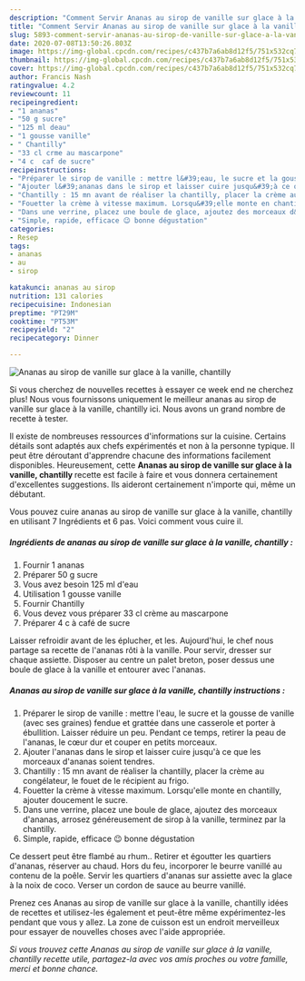 ```yaml
---
description: "Comment Servir Ananas au sirop de vanille sur glace à la vanille, chantilly"
title: "Comment Servir Ananas au sirop de vanille sur glace à la vanille, chantilly"
slug: 5893-comment-servir-ananas-au-sirop-de-vanille-sur-glace-a-la-vanille-chantilly
date: 2020-07-08T13:50:26.803Z
image: https://img-global.cpcdn.com/recipes/c437b7a6ab8d12f5/751x532cq70/ananas-au-sirop-de-vanille-sur-glace-a-la-vanille-chantilly-photo-principale-de-la-recette.jpg
thumbnail: https://img-global.cpcdn.com/recipes/c437b7a6ab8d12f5/751x532cq70/ananas-au-sirop-de-vanille-sur-glace-a-la-vanille-chantilly-photo-principale-de-la-recette.jpg
cover: https://img-global.cpcdn.com/recipes/c437b7a6ab8d12f5/751x532cq70/ananas-au-sirop-de-vanille-sur-glace-a-la-vanille-chantilly-photo-principale-de-la-recette.jpg
author: Francis Nash
ratingvalue: 4.2
reviewcount: 11
recipeingredient:
- "1 ananas"
- "50 g sucre"
- "125 ml deau"
- "1 gousse vanille"
- " Chantilly"
- "33 cl crme au mascarpone"
- "4 c  caf de sucre"
recipeinstructions:
- "Préparer le sirop de vanille : mettre l&#39;eau, le sucre et la gousse de vanille (avec ses graines) fendue et grattée dans une casserole et porter à ébullition. Laisser réduire un peu. Pendant ce temps, retirer la peau de l&#39;ananas, le cœur dur et couper en petits morceaux."
- "Ajouter l&#39;ananas dans le sirop et laisser cuire jusqu&#39;à ce que les morceaux d&#39;ananas soient tendres."
- "Chantilly : 15 mn avant de réaliser la chantilly, placer la crème au congélateur, le fouet de le récipient au frigo."
- "Fouetter la crème à vitesse maximum. Lorsqu&#39;elle monte en chantilly, ajouter doucement le sucre."
- "Dans une verrine, placez une boule de glace, ajoutez des morceaux d&#39;ananas, arrosez généreusement de sirop à la vanille, terminez par la chantilly."
- "Simple, rapide, efficace 😉 bonne dégustation"
categories:
- Resep
tags:
- ananas
- au
- sirop

katakunci: ananas au sirop 
nutrition: 131 calories
recipecuisine: Indonesian
preptime: "PT29M"
cooktime: "PT53M"
recipeyield: "2"
recipecategory: Dinner

---
```



![Ananas au sirop de vanille sur glace à la vanille, chantilly](https://img-global.cpcdn.com/recipes/c437b7a6ab8d12f5/751x532cq70/ananas-au-sirop-de-vanille-sur-glace-a-la-vanille-chantilly-photo-principale-de-la-recette.jpg)

Si vous cherchez de nouvelles recettes à essayer ce week end ne cherchez plus! Nous vous fournissons uniquement le meilleur ananas au sirop de vanille sur glace à la vanille, chantilly ici. Nous avons un grand nombre de recette à tester.

Il existe de nombreuses ressources d'informations sur la cuisine. Certains détails sont adaptés aux chefs expérimentés et non à la personne typique. Il peut être déroutant d'apprendre chacune des informations facilement disponibles. Heureusement, cette <strong> Ananas au sirop de vanille sur glace à la vanille, chantilly </strong> recette est facile à faire et vous donnera certainement d'excellentes suggestions. Ils aideront certainement n'importe qui, même un débutant.

<!--inarticleads1-->

Vous pouvez cuire ananas au sirop de vanille sur glace à la vanille, chantilly en utilisant 7 Ingrédients et 6 pas. Voici comment vous cuire il.

##### Ingrédients de ananas au sirop de vanille sur glace à la vanille, chantilly :

1. Fournir 1 ananas
1. Préparer 50 g sucre
1. Vous avez besoin 125 ml d&#39;eau
1. Utilisation 1 gousse vanille
1. Fournir  Chantilly
1. Vous devez vous préparer 33 cl crème au mascarpone
1. Préparer 4 c à café de sucre


Laisser refroidir avant de les éplucher, et les. Aujourd&#39;hui, le chef nous partage sa recette de l&#39;ananas rôti à la vanille. Pour servir, dresser sur chaque assiette. Disposer au centre un palet breton, poser dessus une boule de glace à la vanille et entourer avec l&#39;ananas. 

<!--inarticleads2-->

##### Ananas au sirop de vanille sur glace à la vanille, chantilly instructions :

1. Préparer le sirop de vanille : mettre l&#39;eau, le sucre et la gousse de vanille (avec ses graines) fendue et grattée dans une casserole et porter à ébullition. Laisser réduire un peu. Pendant ce temps, retirer la peau de l&#39;ananas, le cœur dur et couper en petits morceaux.
1. Ajouter l&#39;ananas dans le sirop et laisser cuire jusqu&#39;à ce que les morceaux d&#39;ananas soient tendres.
1. Chantilly : 15 mn avant de réaliser la chantilly, placer la crème au congélateur, le fouet de le récipient au frigo.
1. Fouetter la crème à vitesse maximum. Lorsqu&#39;elle monte en chantilly, ajouter doucement le sucre.
1. Dans une verrine, placez une boule de glace, ajoutez des morceaux d&#39;ananas, arrosez généreusement de sirop à la vanille, terminez par la chantilly.
1. Simple, rapide, efficace 😉 bonne dégustation


Ce dessert peut être flambé au rhum.. Retirer et égoutter les quartiers d&#39;ananas, réserver au chaud. Hors du feu, incorporer le beurre vanillé au contenu de la poêle. Servir les quartiers d&#39;ananas sur assiette avec la glace à la noix de coco. Verser un cordon de sauce au beurre vanillé. 

<!--inarticleads1-->

<p>
Prenez ces Ananas au sirop de vanille sur glace à la vanille, chantilly idées de recettes et utilisez-les également et peut-être même expérimentez-les pendant que vous y allez. La zone de cuisson est un endroit merveilleux pour essayer de nouvelles choses avec l'aide appropriée.
</p>

<p>
<i>Si vous trouvez cette Ananas au sirop de vanille sur glace à la vanille, chantilly recette utile, partagez-la avec vos amis proches ou votre famille, merci et bonne chance.</i>
</p>
